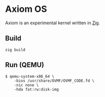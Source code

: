 # Axiom OS

Axiom is an experimental kernel written in [Zig](https://ziglang.org).

## Build

`zig build`

## Run (QEMU)

```console
$ qemu-system-x86_64 \
    -bios /usr/share/OVMF/OVMF_CODE.fd \
    -nic none \
    -hda fat:rw:disk-img
```
